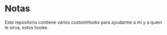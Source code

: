 # Notas

Este repositorio contiene varios customHooks para ayudarme a mi y a quien le sirva, estos hooke.